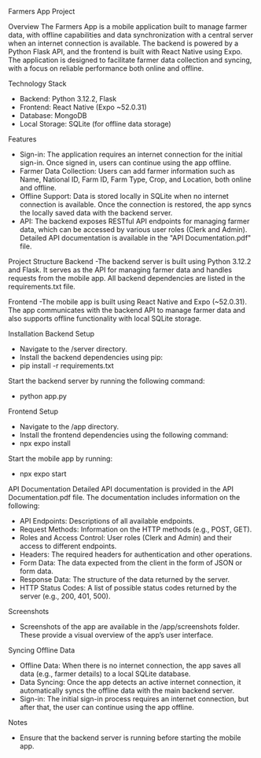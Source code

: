 Farmers App Project

Overview
The Farmers App is a mobile application built to manage farmer data, with offline capabilities and data synchronization with a central server when an internet connection is available. The backend is powered by a Python Flask API, and the frontend is built with React Native using Expo. The application is designed to facilitate farmer data collection and syncing, with a focus on reliable performance both online and offline.


Technology Stack
- Backend: Python 3.12.2, Flask
- Frontend: React Native (Expo ~52.0.31)
- Database: MongoDB
- Local Storage: SQLite (for offline data storage)


Features
- Sign-in: The application requires an internet connection for the initial sign-in. Once signed in, users can continue using the app offline.
- Farmer Data Collection: Users can add farmer information such as Name, National ID, Farm ID, Farm Type, Crop, and Location, both online and offline.
- Offline Support: Data is stored locally in SQLite when no internet connection is available. Once the connection is restored, the app syncs the locally saved data with the backend server.
- API: The backend exposes RESTful API endpoints for managing farmer data, which can be accessed by various user roles (Clerk and Admin). Detailed API documentation is available in the "API Documentation.pdf" file.



Project Structure
Backend
-The backend server is built using Python 3.12.2 and Flask. It serves as the API for managing farmer data and handles requests from the mobile app. All backend dependencies are listed in the requirements.txt file.


Frontend
-The mobile app is built using React Native and Expo (~52.0.31). The app communicates with the backend API to manage farmer data and also supports offline functionality with local SQLite storage.

Installation
Backend Setup
- Navigate to the /server directory.
- Install the backend dependencies using pip:
- pip install -r requirements.txt

Start the backend server by running the following command:
- python app.py

Frontend Setup
- Navigate to the /app directory.
- Install the frontend dependencies using the following command:
- npx expo install

Start the mobile app by running:
- npx expo start

API Documentation
Detailed API documentation is provided in the API Documentation.pdf file. The documentation includes information on the following:
- API Endpoints: Descriptions of all available endpoints.
- Request Methods: Information on the HTTP methods (e.g., POST, GET).
- Roles and Access Control: User roles (Clerk and Admin) and their access to different endpoints.
- Headers: The required headers for authentication and other operations.
- Form Data: The data expected from the client in the form of JSON or form data.
- Response Data: The structure of the data returned by the server.
- HTTP Status Codes: A list of possible status codes returned by the server (e.g., 200, 401, 500).

Screenshots
- Screenshots of the app are available in the /app/screenshots folder. These provide a visual overview of the app’s user interface.

Syncing Offline Data
- Offline Data: When there is no internet connection, the app saves all data (e.g., farmer details) to a local SQLite database.
- Data Syncing: Once the app detects an active internet connection, it automatically syncs the offline data with the main backend server.
- Sign-in: The initial sign-in process requires an internet connection, but after that, the user can continue using the app offline.

Notes
- Ensure that the backend server is running before starting the mobile app.